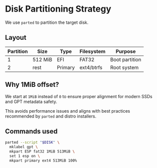 # Disk Partitioning Strategy

We use `parted` to partition the target disk.

## Layout

| Partition | Size     | Type     | Filesystem | Purpose       |
|-----------|----------|----------|------------|----------------|
| 1         | 512 MiB  | EFI      | FAT32      | Boot partition |
| 2         | rest     | Primary  | ext4/btrfs | Root system    |

## Why 1MiB offset?

We start at `1MiB` instead of `0` to ensure proper alignment for modern SSDs and GPT metadata safety.

This avoids performance issues and aligns with best practices recommended by `parted` and distro installers.

## Commands used

```bash
parted --script "$DISK" \
  mklabel gpt \
  mkpart ESP fat32 1MiB 513MiB \
  set 1 esp on \
  mkpart primary ext4 513MiB 100%
```
